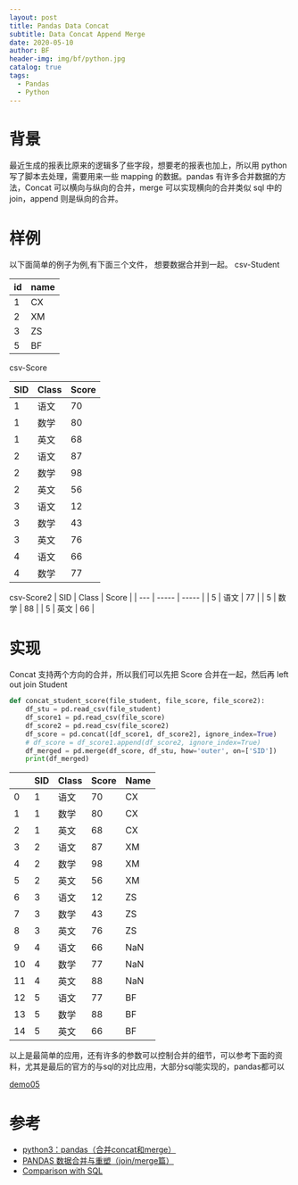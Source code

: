 ```yaml
---
layout: post
title: Pandas Data Concat
subtitle: Data Concat Append Merge
date: 2020-05-10
author: BF
header-img: img/bf/python.jpg
catalog: true
tags:
  - Pandas
  - Python
---
```


# 背景

最近生成的报表比原来的逻辑多了些字段，想要老的报表也加上，所以用 python 写了脚本去处理，需要用来一些 mapping 的数据。pandas 有许多合并数据的方法，Concat 可以横向与纵向的合并，merge 可以实现横向的合并类似 sql 中的 join，append 则是纵向的合并。

# 样例

以下面简单的例子为例,有下面三个文件， 想要数据合并到一起。
csv-Student

| id  | name |
| --- | ---- |
| 1   | CX   |
| 2   | XM   |
| 3   | ZS   |
| 5   | BF   |

csv-Score

| SID | Class | Score |
| --- | ----- | ----- |
| 1   | 语文  | 70    |
| 1   | 数学  | 80    |
| 1   | 英文  | 68    |
| 2   | 语文  | 87    |
| 2   | 数学  | 98    |
| 2   | 英文  | 56    |
| 3   | 语文  | 12    |
| 3   | 数学  | 43    |
| 3   | 英文  | 76    |
| 4   | 语文  | 66    |
| 4   | 数学  | 77    |

csv-Score2
| SID | Class | Score |
| --- | ----- | ----- |
| 5 | 语文 | 77 |
| 5 | 数学 | 88 |
| 5 | 英文 | 66 |

# 实现

Concat 支持两个方向的合并，所以我们可以先把 Score 合并在一起，然后再 left out join Student

```python
def concat_student_score(file_student, file_score, file_score2):
    df_stu = pd.read_csv(file_student)
    df_score1 = pd.read_csv(file_score)
    df_score2 = pd.read_csv(file_score2)
    df_score = pd.concat([df_score1, df_score2], ignore_index=True)
    # df_score = df_score1.append(df_score2, ignore_index=True)
    df_merged = pd.merge(df_score, df_stu, how='outer', on=['SID'])
    print(df_merged)
```
|     | SID | Class | Score | Name |
| --- | --- | ----- | ----- | ---- |
| 0   | 1   | 语文  | 70    | CX   |
| 1   | 1   | 数学  | 80    | CX   |
| 2   | 1   | 英文  | 68    | CX   |
| 3   | 2   | 语文  | 87    | XM   |
| 4   | 2   | 数学  | 98    | XM   |
| 5   | 2   | 英文  | 56    | XM   |
| 6   | 3   | 语文  | 12    | ZS   |
| 7   | 3   | 数学  | 43    | ZS   |
| 8   | 3   | 英文  | 76    | ZS   |
| 9   | 4   | 语文  | 66    | NaN  |
| 10  | 4   | 数学  | 77    | NaN  |
| 11  | 4   | 英文  | 88    | NaN  |
| 12  | 5   | 语文  | 77    | BF   |
| 13  | 5   | 数学  | 88    | BF   |
| 14  | 5   | 英文  | 66    | BF   |

以上是最简单的应用，还有许多的参数可以控制合并的细节，可以参考下面的资料，尤其是最后的官方的与sql的对比应用，大部分sql能实现的，pandas都可以

[demo05](https://github.com/bearfly1990/PowerScript/tree/master/Python3/pandas/demo05_merge_df)

# 参考

- [python3：pandas（合并concat和merge）](https://blog.csdn.net/sunshine_lyn/article/details/81535529)
- [PANDAS 数据合并与重塑（join/merge篇）](https://www.cnblogs.com/bigshow1949/p/7016235.html)
- [Comparison with SQL](https://pandas.pydata.org/pandas-docs/stable/getting_started/comparison/comparison_with_sql.html)